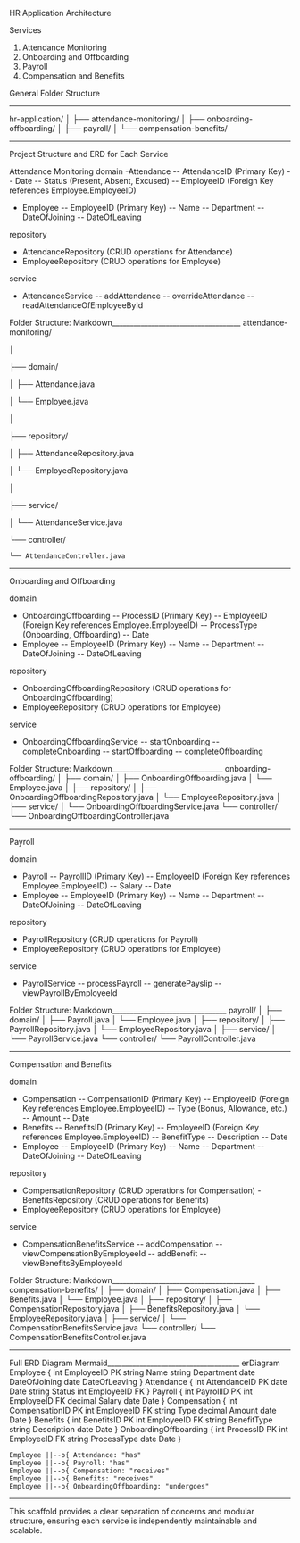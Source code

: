 HR Application Architecture

Services
1. Attendance Monitoring
2. Onboarding and Offboarding
3. Payroll
4. Compensation and Benefits

General Folder Structure
________________________________________
hr-application/
│
├── attendance-monitoring/
│
├── onboarding-offboarding/
│
├── payroll/
│
└── compensation-benefits/
________________________________________

Project Structure and ERD for Each Service

Attendance Monitoring
domain
-Attendance
-- AttendanceID (Primary Key)
-- Date
-- Status (Present, Absent, Excused)
-- EmployeeID (Foreign Key references Employee.EmployeeID)
- Employee
-- EmployeeID (Primary Key)
-- Name
-- Department
-- DateOfJoining
-- DateOfLeaving

repository
- AttendanceRepository (CRUD operations for Attendance)
- EmployeeRepository (CRUD operations for Employee)

service
- AttendanceService
-- addAttendance
-- overrideAttendance
-- readAttendanceOfEmployeeById


Folder Structure:
Markdown____________________________________
attendance-monitoring/

│

├── domain/

│   ├── Attendance.java

│   └── Employee.java

│

├── repository/

│   ├── AttendanceRepository.java

│   └── EmployeeRepository.java

│

├── service/

│   └── AttendanceService.java

└── controller/

    └── AttendanceController.java
__________________________________



Onboarding and Offboarding

domain
- OnboardingOffboarding
-- ProcessID (Primary Key)
-- EmployeeID (Foreign Key references Employee.EmployeeID)
-- ProcessType (Onboarding, Offboarding)
-- Date
- Employee
-- EmployeeID (Primary Key)
-- Name
-- Department
-- DateOfJoining
-- DateOfLeaving

repository
- OnboardingOffboardingRepository (CRUD operations for OnboardingOffboarding)
- EmployeeRepository (CRUD operations for Employee)

service
- OnboardingOffboardingService
-- startOnboarding
-- completeOnboarding
-- startOffboarding
-- completeOffboarding


Folder Structure:
Markdown_______________________________
onboarding-offboarding/
│
├── domain/
│   ├── OnboardingOffboarding.java
│   └── Employee.java
│
├── repository/
│   ├── OnboardingOffboardingRepository.java
│   └── EmployeeRepository.java
│
├── service/
│   └── OnboardingOffboardingService.java
└── controller/
    └── OnboardingOffboardingController.java
____________________________________________




Payroll

domain
- Payroll
-- PayrollID (Primary Key)
-- EmployeeID (Foreign Key references Employee.EmployeeID)
-- Salary
-- Date
- Employee
-- EmployeeID (Primary Key)
-- Name
-- Department
-- DateOfJoining
-- DateOfLeaving

repository
- PayrollRepository (CRUD operations for Payroll)
- EmployeeRepository (CRUD operations for Employee)

service
- PayrollService
-- processPayroll
-- generatePayslip
-- viewPayrollByEmployeeId


Folder Structure:
Markdown________________________________
payroll/
│
├── domain/
│   ├── Payroll.java
│   └── Employee.java
│
├── repository/
│   ├── PayrollRepository.java
│   └── EmployeeRepository.java
│
├── service/
│   └── PayrollService.java
└── controller/
    └── PayrollController.java
________________________________



Compensation and Benefits

domain
- Compensation
-- CompensationID (Primary Key)
-- EmployeeID (Foreign Key references Employee.EmployeeID)
-- Type (Bonus, Allowance, etc.)
-- Amount
-- Date
- Benefits
-- BenefitsID (Primary Key)
-- EmployeeID (Foreign Key references Employee.EmployeeID)
-- BenefitType
-- Description
-- Date
- Employee
-- EmployeeID (Primary Key)
-- Name
-- Department
-- DateOfJoining
-- DateOfLeaving

repository
- CompensationRepository (CRUD operations for Compensation)
-BenefitsRepository (CRUD operations for Benefits)
- EmployeeRepository (CRUD operations for Employee)

service
- CompensationBenefitsService
-- addCompensation
-- viewCompensationByEmployeeId
-- addBenefit
-- viewBenefitsByEmployeeId


Folder Structure:
Markdown________________________________________
compensation-benefits/
│
├── domain/
│   ├── Compensation.java
│   ├── Benefits.java
│   └── Employee.java
│
├── repository/
│   ├── CompensationRepository.java
│   ├── BenefitsRepository.java
│   └── EmployeeRepository.java
│
├── service/
│   └── CompensationBenefitsService.java
└── controller/
    └── CompensationBenefitsController.java
____________________________________________
Full ERD Diagram
Mermaid_____________________________________
erDiagram
    Employee {
        int EmployeeID PK
        string Name
        string Department
        date DateOfJoining
        date DateOfLeaving
    }
    Attendance {
        int AttendanceID PK
        date Date
        string Status
        int EmployeeID FK
    }
    Payroll {
        int PayrollID PK
        int EmployeeID FK
        decimal Salary
        date Date
    }
    Compensation {
        int CompensationID PK
        int EmployeeID FK
        string Type
        decimal Amount
        date Date
    }
    Benefits {
        int BenefitsID PK
        int EmployeeID FK
        string BenefitType
        string Description
        date Date
    }
    OnboardingOffboarding {
        int ProcessID PK
        int EmployeeID FK
        string ProcessType
        date Date
    }

    Employee ||--o{ Attendance: "has"
    Employee ||--o{ Payroll: "has"
    Employee ||--o{ Compensation: "receives"
    Employee ||--o{ Benefits: "receives"
    Employee ||--o{ OnboardingOffboarding: "undergoes"
_______________________________________________________________
This scaffold provides a clear separation of concerns and modular structure, ensuring each service is independently maintainable and scalable.


